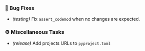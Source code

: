 ### 🐛 Bug Fixes

- *(testing)* Fix `assert_codemod` when no changes are expected.

### ⚙️ Miscellaneous Tasks

- *(release)* Add projects URLs to `pyproject.toml`

